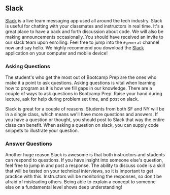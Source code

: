 ## Slack

[Slack][bp-slack] is a live team messaging app used all around the tech industry.
Slack is useful for chatting with your classmates and instructors in real time.
It's a great place to have a back and forth discussion about code. We will also be
making announcements occasionally. You should have received an invite to our slack
team upon enrolling. Feel free to jump into the `#general` channel now and say hello.
We highly recommend you download the [Slack][slack] application on your computer and
mobile device!

### Asking Questions

The student's who get the most out of Bootcamp Prep are the ones who make it a
point to ask questions. Asking questions is vital when learning how to program as it is
how we fill gaps in our knowledge. There are a couple of ways to ask questions in
Bootcamp Prep. Raise your hand during lecture, ask for help during problem set time,
and post on slack.

Slack is great for a couple of reasons. Students from both SF and NY will be in
a single class, which means we'll have more questions and answers. If you have a question
or thought, you should post to Slack that way the entire class can benefit. When
asking a question on slack, you can supply code snippets to illustrate your question.

### Answer Questions

Another huge reason Slack is awesome is that both instructors and students can respond
to questions. If you have insight into someone else's question, feel free to jump
in and post a response. The ability to discuss code is a skill
that will be tested on your technical interviews, so it is important to get practice
with this. Instructors will be monitoring the responses, so don't be afraid of
misleading others. Being able to explain a concept to someone else on a fundamental
level shows deep understanding!


[slack]: https://slack.com/
[bp-slack]: https://aa-bootcamp-prep.slack.com/

